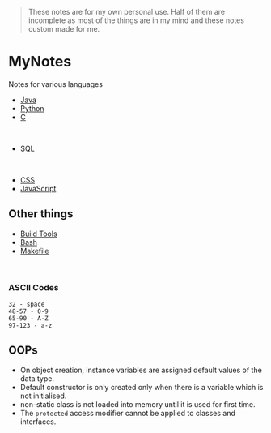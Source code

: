 > These notes are for my own personal use. Half of them are incomplete as most of the things are in my mind and these notes custom made for me.
# MyNotes
Notes for various languages

- [Java](/Java/README.md)
- [Python](/Python/README.md)
- [C](/C/README.md)

<br>

- [SQL](/SQL/README.md)

<br>

- [CSS](/CSS/README.md)
- [JavaScript](/JavaScript/README.md)

## Other things
- [Build Tools](/Build%20Tools/README.md)
- [Bash](/Bash/README.md)
- [Makefile](/Makefile/README.md)

<br>

### ASCII Codes
```
32 - space
48-57 - 0-9
65-90 - A-Z
97-123 - a-z
```
## OOPs
- On object creation, instance variables are assigned default values of the data type.
- Default constructor is only created only when there is a variable which is not initialised.
- non-static class is not loaded into memory until it is used for first time.
- The `protected` access modifier cannot be applied to classes and interfaces.

